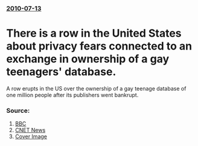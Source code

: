 ### [2010-07-13](/news/2010/07/13/index.md)

# There is a row in the United States about privacy fears connected to an exchange in ownership of a gay teenagers' database. 

A row erupts in the US over the ownership of a gay teenage database of one million people after its publishers went bankrupt.


### Source:

1. [BBC](http://news.bbc.co.uk/2/hi/technology/10612800.stm)
2. [CNET News](http://news.cnet.com/8301-31921_3-20010331-281.html?part=rss&amp;subj=news&amp;tag=2547-1_3-0-20)
2. [Cover Image](http://www.bbc.co.uk/news/special/2015/newsspec_10857/bbc_news_logo.png?cb=1)
